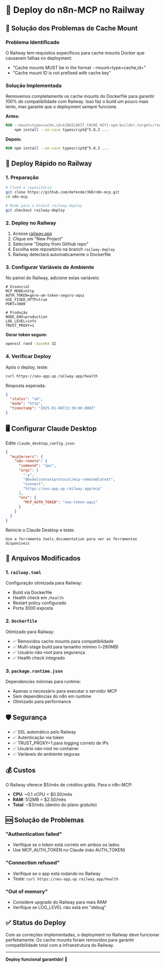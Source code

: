 # 🚂 Deploy do n8n-MCP no Railway

## 🎯 Solução dos Problemas de Cache Mount

### Problema Identificado
O Railway tem requisitos específicos para cache mounts Docker que causavam falhas no deployment:
- "Cache mounts MUST be in the format --mount=type=cache,id=<cache-id>"
- "Cache mount ID is not prefixed with cache key"

### Solução Implementada
Removemos completamente os cache mounts do Dockerfile para garantir 100% de compatibilidade com Railway. Isso faz o build um pouco mais lento, mas garante que o deployment sempre funcione.

**Antes:**
```dockerfile
RUN --mount=type=cache,id=${BUILDKIT_CACHE_KEY}-npm-builder,target=/root/.npm \
    npm install --no-save typescript@^5.8.3 ...
```

**Depois:**
```dockerfile
RUN npm install --no-save typescript@^5.8.3 ...
```

## 🚀 Deploy Rápido no Railway

### 1. Preparação
```bash
# Clone o repositório
git clone https://github.com/defender360/n8n-mcp.git
cd n8n-mcp

# Mude para a branch railway-deploy
git checkout railway-deploy
```

### 2. Deploy no Railway

1. Acesse [railway.app](https://railway.app)
2. Clique em "New Project" 
3. Selecione "Deploy from GitHub repo"
4. Escolha este repositório na branch `railway-deploy`
5. Railway detectará automaticamente o Dockerfile

### 3. Configurar Variáveis de Ambiente

No painel do Railway, adicione estas variáveis:

```env
# Essencial
MCP_MODE=http
AUTH_TOKEN=gere-um-token-seguro-aqui
USE_FIXED_HTTP=true
PORT=3000

# Produção
NODE_ENV=production
LOG_LEVEL=info
TRUST_PROXY=1
```

**Gerar token seguro:**
```bash
openssl rand -base64 32
```

### 4. Verificar Deploy

Após o deploy, teste:
```bash
curl https://seu-app.up.railway.app/health
```

Resposta esperada:
```json
{
  "status": "ok",
  "mode": "http",
  "timestamp": "2025-01-08T13:30:00.000Z"
}
```

## 🖥️ Configurar Claude Desktop

Edite `claude_desktop_config.json`:

```json
{
  "mcpServers": {
    "n8n-remote": {
      "command": "npx",
      "args": [
        "-y",
        "@modelcontextprotocol/mcp-remote@latest",
        "connect",
        "https://seu-app.up.railway.app/mcp"
      ],
      "env": {
        "MCP_AUTH_TOKEN": "seu-token-aqui"
      }
    }
  }
}
```

Reinicie o Claude Desktop e teste:
```
Use a ferramenta tools_documentation para ver as ferramentas disponíveis
```

## 🔧 Arquivos Modificados

### 1. `railway.toml`
Configuração otimizada para Railway:
- Build via Dockerfile
- Health check em `/health`
- Restart policy configurado
- Porta 3000 exposta

### 2. `Dockerfile`
Otimizado para Railway:
- ✅ Removidos cache mounts para compatibilidade
- ✅ Multi-stage build para tamanho mínimo (~280MB)
- ✅ Usuário não-root para segurança
- ✅ Health check integrado

### 3. `package.runtime.json`
Dependencies mínimas para runtime:
- Apenas o necessário para executar o servidor MCP
- Sem dependências do n8n em runtime
- Otimizado para performance

## 🛡️ Segurança

- ✅ SSL automático pelo Railway
- ✅ Autenticação via token
- ✅ TRUST_PROXY=1 para logging correto de IPs
- ✅ Usuário não-root no container
- ✅ Variáveis de ambiente seguras

## 💰 Custos

O Railway oferece $5/mês de créditos grátis. Para o n8n-MCP:
- **CPU**: ~0.1 vCPU = $0.50/mês
- **RAM**: 512MB = $2.50/mês  
- **Total**: ~$3/mês (dentro do plano gratuito)

## 🆘 Solução de Problemas

### "Authentication failed"
- Verifique se o token está correto em ambos os lados
- Use MCP_AUTH_TOKEN no Claude (não AUTH_TOKEN)

### "Connection refused"  
- Verifique se o app está rodando no Railway
- Teste: `curl https://seu-app.up.railway.app/health`

### "Out of memory"
- Considere upgrade do Railway para mais RAM
- Verifique se LOG_LEVEL não está em "debug"

## ✅ Status do Deploy

Com as correções implementadas, o deployment no Railway deve funcionar perfeitamente. Os cache mounts foram removidos para garantir compatibilidade total com a infraestrutura do Railway.

---

**Deploy funcional garantido! 🚀**